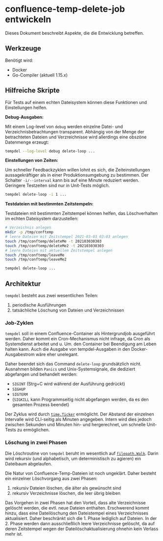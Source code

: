 # confluence-temp-delete-job entwickeln

Dieses Dokument beschreibt Aspekte, die die Entwicklung betreffen.

## Werkzeuge

Benötigt wird:

- Docker
- Go-Compiler (aktuell 1.15.x)

## Hilfreiche Skripte

Für Tests auf einem echten Dateisystem können diese Funktionen und Einstellungen helfen.

**Debug-Ausgaben:**

Mit einem Log-level von `debug` werden einzelne Datei- und Verzeichnisbetrachtungen transparent. Abhängig von der Menge der betrachteten Dateien und Verzreichnisse wird allerdings eine obszöne Datenmenge erzeugt:

```bash
tempdel --log-level debug delete-loop ...
```

**Einstellungen von Zeiten:**

Um schneller Feedbackzyklen willen lohnt es sich, die Zeiteinstellungen aussagekräftiger als in einer Produktionsumgebung zu bestimmen. Der Schalter `-i/--interval` kann bis auf eine Minute reduziert werden. Geringere Testzeiten sind nur in Unit-Tests möglich.

```bash
tempdel delete-loop -i 1 ...
```

**Testdateien mit bestimmten Zeitstempeln:**

Testdateien mit bestimmten Zeitstempel können helfen, das Löschverhalten im echten Dateisystem darzustellen:

```bash
# Verzeichnis anlegen
mkdir -p /tmp/conftemp
# leere Dateien mit Zeitstempel 2021-03-03 03:03 anlegen
touch /tmp/conftemp/deleteMe -t 202103030303
touch /tmp/conftemp/deleteMe2 -t 202103030303
# leere Dateien mit aktuellem Zeitstempel anlegen
touch /tmp/conftemp/leaveMe
touch /tmp/conftemp/leaveMe2

tempdel delete-loop ...
```

## Architektur

`tempdel` besteht aus zwei wesentlichen Teilen:

1. periodische Ausführungen
1. tatsächliche Löschung von Dateien und Verzeichnissen

### Job-Zyklen

`tempdel` soll in einem Confluence-Container als Hintergrundjob ausgeführt werden. Daher kommt ein Cron-Mechanismus nicht infrage, da Cron als Systemdienst arbeitet und u. Um. den Container bei Beendigung am Leben halten kann. Auch die Ausgabe von tempdel-Ausgaben in den Docker-Ausgabestrom wäre eher unelegant.

Daher beendet sich das Command `delete-loop` grundsätzlich nicht. Ausnahmen bilden `Panics` und Unix-Systemsignale, die dediziert abgefangen und behandelt werden:
- `SIGINT` (Strg+C wird während der Ausführung gedrückt)
- `SIGHUP`
- `SIGTERM`
- (`SIGKILL` kann Programmseitig nicht abgefangen werden, da es den gesamten Prozess beendet)

Der Zyklus wird durch [`time.Ticker`](https://golang.org/pkg/time/#Ticker) ermöglicht. Der Abstand der einzelnen Intervalle wird CLI-seitig als Minuten angegeben. Intern wird dies jedoch zwischen Sekunden und Minuten hin- und hergerechnet, um schnelle Unit-Tests zu ermöglichen.

### Löschung in zwei Phasen

Die Löschroutine von `tempdel` beruht im wesentlich auf [`filepath.Walk`](https://golang.org/pkg/path/filepath/#Walk). Darin wird rekursiv (und alphabetisch, um deterministisch zu agieren) ein Dateibaum abgelaufen.

Die Natur von Confluence-Temp-Dateien ist noch ungeklärt. Daher besteht ein einzelner Löschvorgang aus zwei Phasen:

1. rekursiv Dateien löschen, die älter als gewünscht sind
1. rekursiv Verzeichnisse löschen, die leer übrig bleiben

Das Vorgehen in zwei Phasen hat den Vorteil, dass alte Verzeichnisse gelöscht werden, die evtl. neue Dateien enthalten. Erschwerend kommt hinzu, dass eine Dateilöschung den Dateistempel eines Verzeichnisses aktualisiert. Daher beschränkt sich die 1. Phase lediglich auf Dateien. In der 2. Phase werden dann ausschließlich leere Verzeichnisse gelöscht, da auf deren Zeitstempel wegen der Dateilöschaktualisierung ohnehin kein Verlass mehr ist.